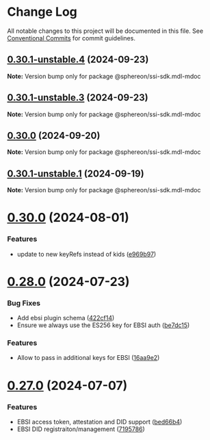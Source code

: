 # Change Log

All notable changes to this project will be documented in this file.
See [Conventional Commits](https://conventionalcommits.org) for commit guidelines.

## [0.30.1-unstable.4](https://github.com/Sphereon-Opensource/SSI-SDK/compare/v0.30.0...v0.30.1-unstable.4) (2024-09-23)

**Note:** Version bump only for package @sphereon/ssi-sdk.mdl-mdoc





## [0.30.1-unstable.3](https://github.com/Sphereon-Opensource/SSI-SDK/compare/v0.30.0...v0.30.1-unstable.3) (2024-09-23)

**Note:** Version bump only for package @sphereon/ssi-sdk.mdl-mdoc






## [0.30.0](https://github.com/Sphereon-Opensource/SSI-SDK/compare/v0.30.0...v0.30.1-unstable.2) (2024-09-20)

**Note:** Version bump only for package @sphereon/ssi-sdk.mdl-mdoc





## [0.30.1-unstable.1](https://github.com/Sphereon-Opensource/SSI-SDK/compare/v0.30.0...v0.30.1-unstable.1) (2024-09-19)

**Note:** Version bump only for package @sphereon/ssi-sdk.mdl-mdoc






# [0.30.0](https://github.com/Sphereon-Opensource/SSI-SDK/compare/v0.28.0...v0.30.0) (2024-08-01)

### Features

- update to new keyRefs instead of kids ([e969b97](https://github.com/Sphereon-Opensource/SSI-SDK/commit/e969b97b387e62e2def5a0bac655f1fe5c7100a7))

# [0.28.0](https://github.com/Sphereon-Opensource/SSI-SDK/compare/v0.27.0...v0.28.0) (2024-07-23)

### Bug Fixes

- Add ebsi plugin schema ([422cf14](https://github.com/Sphereon-Opensource/SSI-SDK/commit/422cf14182d798dd0a0d6c126995edba14af9e3a))
- Ensure we always use the ES256 key for EBSI auth ([be7dc15](https://github.com/Sphereon-Opensource/SSI-SDK/commit/be7dc15537ec005fb7b3745c70dd0b7c4fd75300))

### Features

- Allow to pass in additional keys for EBSI ([16aa9e2](https://github.com/Sphereon-Opensource/SSI-SDK/commit/16aa9e21180b69643d03ba137b7e3d014d092caf))

# [0.27.0](https://github.com/Sphereon-Opensource/SSI-SDK/compare/v0.26.0...v0.27.0) (2024-07-07)

### Features

- EBSI access token, attestation and DID support ([bed66b4](https://github.com/Sphereon-Opensource/SSI-SDK/commit/bed66b463c025dbd86637ba43c815ca08c5d16d2))
- EBSI DID registraiton/management ([7195786](https://github.com/Sphereon-Opensource/SSI-SDK/commit/7195786bde800f3ce231ef4dd4fb1629a73143b2))
